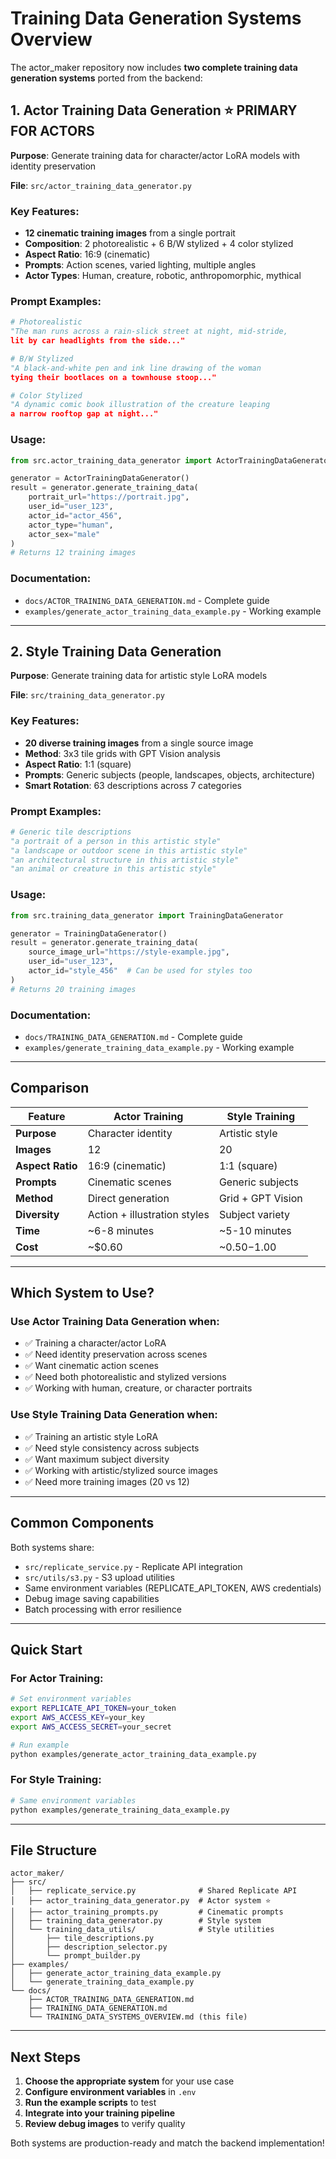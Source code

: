 # Training Data Generation Systems Overview

The actor_maker repository now includes **two complete training data generation systems** ported from the backend:

## 1. Actor Training Data Generation ⭐ **PRIMARY FOR ACTORS**

**Purpose**: Generate training data for character/actor LoRA models with identity preservation

**File**: `src/actor_training_data_generator.py`

### Key Features:
- **12 cinematic training images** from a single portrait
- **Composition**: 2 photorealistic + 6 B/W stylized + 4 color stylized
- **Aspect Ratio**: 16:9 (cinematic)
- **Prompts**: Action scenes, varied lighting, multiple angles
- **Actor Types**: Human, creature, robotic, anthropomorphic, mythical

### Prompt Examples:
```python
# Photorealistic
"The man runs across a rain-slick street at night, mid-stride, 
lit by car headlights from the side..."

# B/W Stylized
"A black-and-white pen and ink line drawing of the woman 
tying their bootlaces on a townhouse stoop..."

# Color Stylized
"A dynamic comic book illustration of the creature leaping 
a narrow rooftop gap at night..."
```

### Usage:
```python
from src.actor_training_data_generator import ActorTrainingDataGenerator

generator = ActorTrainingDataGenerator()
result = generator.generate_training_data(
    portrait_url="https://portrait.jpg",
    user_id="user_123",
    actor_id="actor_456",
    actor_type="human",
    actor_sex="male"
)
# Returns 12 training images
```

### Documentation:
- `docs/ACTOR_TRAINING_DATA_GENERATION.md` - Complete guide
- `examples/generate_actor_training_data_example.py` - Working example

---

## 2. Style Training Data Generation

**Purpose**: Generate training data for artistic style LoRA models

**File**: `src/training_data_generator.py`

### Key Features:
- **20 diverse training images** from a single source image
- **Method**: 3x3 tile grids with GPT Vision analysis
- **Aspect Ratio**: 1:1 (square)
- **Prompts**: Generic subjects (people, landscapes, objects, architecture)
- **Smart Rotation**: 63 descriptions across 7 categories

### Prompt Examples:
```python
# Generic tile descriptions
"a portrait of a person in this artistic style"
"a landscape or outdoor scene in this artistic style"
"an architectural structure in this artistic style"
"an animal or creature in this artistic style"
```

### Usage:
```python
from src.training_data_generator import TrainingDataGenerator

generator = TrainingDataGenerator()
result = generator.generate_training_data(
    source_image_url="https://style-example.jpg",
    user_id="user_123",
    actor_id="style_456"  # Can be used for styles too
)
# Returns 20 training images
```

### Documentation:
- `docs/TRAINING_DATA_GENERATION.md` - Complete guide
- `examples/generate_training_data_example.py` - Working example

---

## Comparison

| Feature | Actor Training | Style Training |
|---------|---------------|----------------|
| **Purpose** | Character identity | Artistic style |
| **Images** | 12 | 20 |
| **Aspect Ratio** | 16:9 (cinematic) | 1:1 (square) |
| **Prompts** | Cinematic scenes | Generic subjects |
| **Method** | Direct generation | Grid + GPT Vision |
| **Diversity** | Action + illustration styles | Subject variety |
| **Time** | ~6-8 minutes | ~5-10 minutes |
| **Cost** | ~$0.60 | ~$0.50-$1.00 |

---

## Which System to Use?

### Use Actor Training Data Generation when:
- ✅ Training a character/actor LoRA
- ✅ Need identity preservation across scenes
- ✅ Want cinematic action scenes
- ✅ Need both photorealistic and stylized versions
- ✅ Working with human, creature, or character portraits

### Use Style Training Data Generation when:
- ✅ Training an artistic style LoRA
- ✅ Need style consistency across subjects
- ✅ Want maximum subject diversity
- ✅ Working with artistic/stylized source images
- ✅ Need more training images (20 vs 12)

---

## Common Components

Both systems share:
- `src/replicate_service.py` - Replicate API integration
- `src/utils/s3.py` - S3 upload utilities
- Same environment variables (REPLICATE_API_TOKEN, AWS credentials)
- Debug image saving capabilities
- Batch processing with error resilience

---

## Quick Start

### For Actor Training:
```bash
# Set environment variables
export REPLICATE_API_TOKEN=your_token
export AWS_ACCESS_KEY=your_key
export AWS_ACCESS_SECRET=your_secret

# Run example
python examples/generate_actor_training_data_example.py
```

### For Style Training:
```bash
# Same environment variables
python examples/generate_training_data_example.py
```

---

## File Structure

```
actor_maker/
├── src/
│   ├── replicate_service.py              # Shared Replicate API
│   ├── actor_training_data_generator.py  # Actor system ⭐
│   ├── actor_training_prompts.py         # Cinematic prompts
│   ├── training_data_generator.py        # Style system
│   └── training_data_utils/              # Style utilities
│       ├── tile_descriptions.py
│       ├── description_selector.py
│       └── prompt_builder.py
├── examples/
│   ├── generate_actor_training_data_example.py
│   └── generate_training_data_example.py
└── docs/
    ├── ACTOR_TRAINING_DATA_GENERATION.md
    ├── TRAINING_DATA_GENERATION.md
    └── TRAINING_DATA_SYSTEMS_OVERVIEW.md (this file)
```

---

## Next Steps

1. **Choose the appropriate system** for your use case
2. **Configure environment variables** in `.env`
3. **Run the example scripts** to test
4. **Integrate into your training pipeline**
5. **Review debug images** to verify quality

Both systems are production-ready and match the backend implementation!
